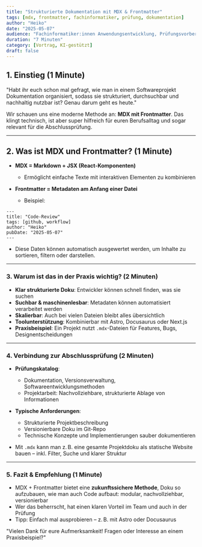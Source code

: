 ```yaml
---
title: "Strukturierte Dokumentation mit MDX & Frontmatter"
tags: [mdx, frontmatter, fachinformatiker, prüfung, dokumentation]
author: "Heiko"
date: "2025-05-07"
audience: "Fachinformatiker:innen Anwendungsentwicklung, Prüfungsvorbereitung"
duration: "7 Minuten"
category: [Vortrag, KI-gestützt]
draft: false
---
```


## 1. Einstieg (1 Minute)

"Habt ihr euch schon mal gefragt, wie man in einem Softwareprojekt Dokumentation organisiert, sodass sie strukturiert, durchsuchbar und nachhaltig nutzbar ist? Genau darum geht es heute."

Wir schauen uns eine moderne Methode an: **MDX mit Frontmatter**. Das klingt technisch, ist aber super hilfreich für euren Berufsalltag und sogar relevant für die Abschlussprüfung.

---

## 2. Was ist MDX und Frontmatter? (1 Minute)

* **MDX = Markdown + JSX (React-Komponenten)**

  * Ermöglicht einfache Texte mit interaktiven Elementen zu kombinieren
* **Frontmatter = Metadaten am Anfang einer Datei**

  * Beispiel:

```mdx
---
title: "Code-Review"
tags: [github, workflow]
author: "Heiko"
pubDate: "2025-05-07"
---
```

* Diese Daten können automatisch ausgewertet werden, um Inhalte zu sortieren, filtern oder darstellen.

---

### 3. Warum ist das in der Praxis wichtig? (2 Minuten)

* **Klar strukturierte Doku**: Entwickler können schnell finden, was sie suchen
* **Suchbar & maschinenlesbar**: Metadaten können automatisiert verarbeitet werden
* **Skalierbar**: Auch bei vielen Dateien bleibt alles übersichtlich
* **Toolunterstützung**: Kombinierbar mit Astro, Docusaurus oder Next.js
* **Praxisbeispiel**: Ein Projekt nutzt `.mdx`-Dateien für Features, Bugs, Designentscheidungen

---

### 4. Verbindung zur Abschlussprüfung (2 Minuten)

* **Prüfungskatalog**:

  * Dokumentation, Versionsverwaltung, Softwareentwicklungsmethoden
  * Projektarbeit: Nachvollziehbare, strukturierte Ablage von Informationen
* **Typische Anforderungen**:

  * Strukturierte Projektbeschreibung
  * Versionierbare Doku im Git-Repo
  * Technische Konzepte und Implementierungen sauber dokumentieren
* Mit `.mdx` kann man z. B. eine gesamte Projektdoku als statische Website bauen – inkl. Filter, Suche und klarer Struktur

---

### 5. Fazit & Empfehlung (1 Minute)

* MDX + Frontmatter bietet eine **zukunftssichere Methode**, Doku so aufzubauen, wie man auch Code aufbaut: modular, nachvollziehbar, versionierbar
* Wer das beherrscht, hat einen klaren Vorteil im Team und auch in der Prüfung
* Tipp: Einfach mal ausprobieren – z. B. mit Astro oder Docusaurus

"Vielen Dank für eure Aufmerksamkeit! Fragen oder Interesse an einem Praxisbeispiel?"
